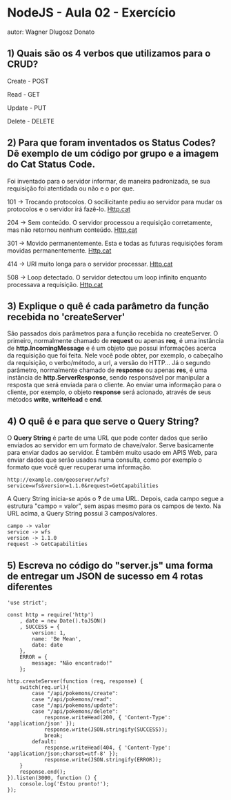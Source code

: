 # NodeJS - Aula 02 - Exercício
autor: Wagner Dlugosz Donato

## 1) Quais são os 4 verbos que utilizamos para o CRUD?

Create - POST

Read - GET

Update - PUT

Delete - DELETE


## 2) Para que foram inventados os Status Codes? Dê exemplo de um código por grupo e a imagem do Cat Status Code.

Foi inventado para o servidor informar, de maneira padronizada, se sua requisição foi atentidada ou não e o por que.

101 -> Trocando protocolos. O socilicitante pediu ao servidor para mudar os protocolos e o servidor irá fazê-lo. [Http.cat](https://http.cat/101)

204 -> Sem conteúdo. O servidor processou a requisição corretamente, mas não retornou nenhum conteúdo. [Http.cat](https://http.cat/204)

301 -> Movido permanentemente. Esta e todas as futuras requisições foram movidas permanentemente. [Http.cat](https://http.cat/301)

414 -> URI muito longa para o servidor processar. [Http.cat](https://http.cat/414)

508 -> Loop detectado. O servidor detectou um loop infinito enquanto processava a requisição. [Http.cat](https://http.cat/508)

## 3) Explique o quê é cada parâmetro da função recebida no 'createServer'

São passados dois parâmetros para a função recebida no createServer. O primeiro, normalmente chamado de **request** ou apenas **req**, é uma instância de **http.IncomingMessage** e é um objeto que possui informações acerca da requisição que foi feita. Nele você pode obter, por exemplo, o cabeçalho da requisição, o verbo/método, a url, a versão do HTTP... Já o segundo parâmetro, normalmente chamado de **response** ou apenas **res**, é uma instância de **http.ServerResponse**, sendo responsável por manipular a resposta que será enviada para o cliente. Ao enviar uma informação para o cliente, por exemplo, o objeto **response** será acionado, através de seus métodos **write**, **writeHead** e **end**.

## 4) O quê é e para que serve o Query String?

O **Query String** é parte de uma URL que pode conter dados que serão enviados ao servidor em um formato de chave/valor. Serve basicamente para enviar dados ao servidor. É também muito usado em APIS Web, para enviar dados que serão usados numa consulta, como por exemplo o formato que você quer recuperar uma informação.

```
http://example.com/geoserver/wfs?service=wfs&version=1.1.0&request=GetCapabilities
```

A Query String inicia-se após o **?** de uma URL. Depois, cada campo segue a estrutura "campo = valor", sem aspas mesmo para os campos de texto. Na URL acima, a Query String possui 3 campos/valores.

```
campo -> valor
service -> wfs
version -> 1.1.0
request -> GetCapabilities
```

## 5) Escreva no código do "server.js" uma forma de entregar um JSON de sucesso em 4 rotas diferentes

```
'use strict';

const http = require('http')
    , date = new Date().toJSON()
    , SUCCESS = {
        version: 1,
        name: 'Be Mean',
        date: date
    },
    ERROR = {
        message: "Não encontrado!"
    };

http.createServer(function (req, response) {
    switch(req.url){
        case "/api/pokemons/create":
        case "/api/pokemons/read":
        case "/api/pokemons/update":
        case "/api/pokemons/delete":
            response.writeHead(200, { 'Content-Type': 'application/json' });
            response.write(JSON.stringify(SUCCESS));
            break;
        default:
            response.writeHead(404, { 'Content-Type': 'application/json;charset=utf-8' });
            response.write(JSON.stringify(ERROR));
    }
    response.end();
}).listen(3000, function () {
    console.log('Estou pronto!');
});
```
